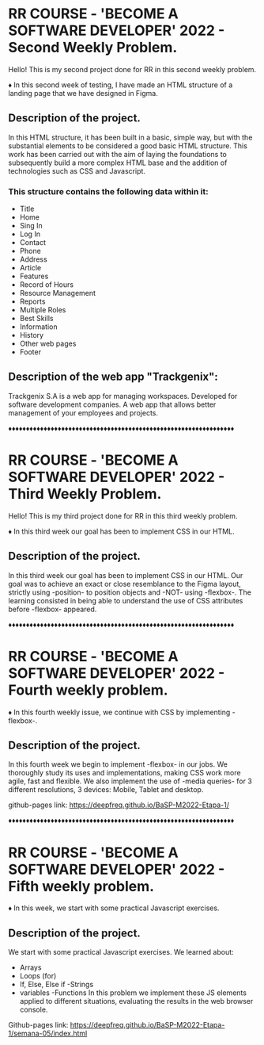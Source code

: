# RR COURSE - 'BECOME A SOFTWARE DEVELOPER' 2022 - Second Weekly Problem.

Hello! This is my second project done for RR in this second weekly problem.

♦ In this second week of testing, I have made an HTML structure of a landing page that we have designed in Figma.

## Description of the project.

In this HTML structure, it has been built in a basic, simple way, but with the substantial elements to be considered a good basic HTML structure.
This work has been carried out with the aim of laying the foundations to subsequently build a more complex HTML base and the addition of technologies such as CSS and Javascript.

### This structure contains the following data within it:

- Title
- Home
- Sing In
- Log In
- Contact
- Phone
- Address
- Article
- Features
- Record of Hours
- Resource Management
- Reports
- Multiple Roles
- Best Skills
- Information
- History
- Other web pages
- Footer

## Description of the web app "Trackgenix":

Trackgenix S.A is a web app for managing workspaces. Developed for software development companies. A web app that allows better management of your employees and projects.

♦♦♦♦♦♦♦♦♦♦♦♦♦♦♦♦♦♦♦♦♦♦♦♦♦♦♦♦♦♦♦♦♦♦♦♦♦♦♦♦♦♦♦♦♦♦♦♦♦♦♦♦♦♦♦♦♦♦♦♦♦♦♦♦
# RR COURSE - 'BECOME A SOFTWARE DEVELOPER' 2022 - Third Weekly Problem.

Hello! This is my third project done for RR in this third weekly problem.

♦ In this third week our goal has been to implement CSS in our HTML.

## Description of the project.
In this third week our goal has been to implement CSS in our HTML. Our goal was to achieve an exact or close resemblance to the Figma layout, strictly using -position- to position objects and -NOT- using -flexbox-. The learning consisted in being able to understand the use of CSS attributes before -flexbox- appeared.

♦♦♦♦♦♦♦♦♦♦♦♦♦♦♦♦♦♦♦♦♦♦♦♦♦♦♦♦♦♦♦♦♦♦♦♦♦♦♦♦♦♦♦♦♦♦♦♦♦♦♦♦♦♦♦♦♦♦♦♦♦♦♦♦

# RR COURSE - 'BECOME A SOFTWARE DEVELOPER' 2022 - Fourth weekly problem.

♦ In this fourth weekly issue, we continue with CSS by implementing -flexbox-.

## Description of the project.
In this fourth week we begin to implement -flexbox- in our jobs. We thoroughly study its uses and implementations, making CSS work more agile, fast and flexible.
We also implement the use of -media queries- for 3 different resolutions, 3 devices: Mobile, Tablet and desktop.

github-pages link: https://deepfreq.github.io/BaSP-M2022-Etapa-1/

♦♦♦♦♦♦♦♦♦♦♦♦♦♦♦♦♦♦♦♦♦♦♦♦♦♦♦♦♦♦♦♦♦♦♦♦♦♦♦♦♦♦♦♦♦♦♦♦♦♦♦♦♦♦♦♦♦♦♦♦♦♦♦♦

# RR COURSE - 'BECOME A SOFTWARE DEVELOPER' 2022 - Fifth weekly problem.

♦ In this week, we start with some practical Javascript exercises.

## Description of the project.
We start with some practical Javascript exercises.
We learned about:
- Arrays
- Loops (for)
- If, Else, Else if
-Strings
- variables
-Functions
In this problem we implement these JS elements applied to different situations, evaluating the results in the web browser console.

Github-pages link: https://deepfreq.github.io/BaSP-M2022-Etapa-1/semana-05/index.html